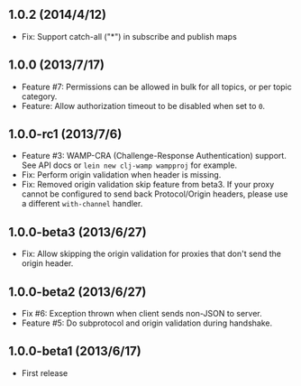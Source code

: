 ## 1.0.2 (2014/4/12)
 * Fix: Support catch-all ("*") in subscribe and publish maps

## 1.0.0 (2013/7/17)
 * Feature #7: Permissions can be allowed in bulk for all topics, or
   per topic category.
 * Feature: Allow authorization timeout to be disabled when set to `0`.

## 1.0.0-rc1 (2013/7/6)
 * Feature #3: WAMP-CRA (Challenge-Response Authentication) support.
   See API docs or `lein new clj-wamp wampproj` for example.
 * Fix: Perform origin validation when header is missing.
 * Fix: Removed origin validation skip feature from beta3. If your
   proxy cannot be configured to send back Protocol/Origin headers,
   please use a different `with-channel` handler.

## 1.0.0-beta3 (2013/6/27)
 * Fix: Allow skipping the origin validation for proxies that don't send
   the origin header.

## 1.0.0-beta2 (2013/6/27)
 * Fix #6: Exception thrown when client sends non-JSON to server.
 * Feature #5: Do subprotocol and origin validation during handshake.

## 1.0.0-beta1 (2013/6/17)
 * First release